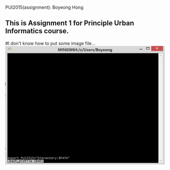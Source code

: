 PUI2015(assignment): Boyeong Hong
## This is Assignment 1 for Principle Urban Informatics course.
#I don't know how to put some image file...
![Alt text](https://github.com/CUSP2015BO/PUI2015_bhong/blob/master/IMG1_bash_profile.jpg)
